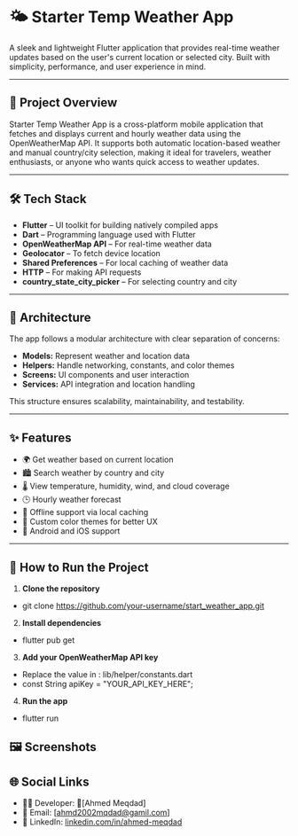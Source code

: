 # 🌤️ Starter Temp Weather App

A sleek and lightweight Flutter application that provides real-time weather updates based on the user's current location or selected city. Built with simplicity, performance, and user experience in mind.

---

## 📌 Project Overview
Starter Temp Weather App is a cross-platform mobile application that fetches and displays current and hourly weather data using the OpenWeatherMap API. It supports both automatic location-based weather and manual country/city selection, making it ideal for travelers, weather enthusiasts, or anyone who wants quick access to weather updates.

---

## 🛠️ Tech Stack
- **Flutter** – UI toolkit for building natively compiled apps  
- **Dart** – Programming language used with Flutter  
- **OpenWeatherMap API** – For real-time weather data  
- **Geolocator** – To fetch device location  
- **Shared Preferences** – For local caching of weather data  
- **HTTP** – For making API requests  
- **country_state_city_picker** – For selecting country and city  

---

## 🧱 Architecture
The app follows a modular architecture with clear separation of concerns:  
- **Models:** Represent weather and location data  
- **Helpers:** Handle networking, constants, and color themes  
- **Screens:** UI components and user interaction  
- **Services:** API integration and location handling  

This structure ensures scalability, maintainability, and testability.

---

## ✨ Features
- 🌍 Get weather based on current location  
- 🏙️ Search weather by country and city  
- 🌡️ View temperature, humidity, wind, and cloud coverage  
- 🕒 Hourly weather forecast  
- 💾 Offline support via local caching  
- 🎨 Custom color themes for better UX  
- 📱 Android and iOS support  

---

## 🚀 How to Run the Project
1. **Clone the repository**  
- git clone https://github.com/your-username/start_weather_app.git

2. **Install dependencies** 
- flutter pub get

3.	**Add your OpenWeatherMap API key**
- Replace the value in : lib/helper/constants.dart
- const String apiKey = "YOUR_API_KEY_HERE";

4. **Run the app**
- flutter run

## 🖼️ Screenshots

## 🌐 Social Links
- 👨‍💻 Developer: [ِAhmed Meqdad]
- 📧 Email: [ahmd2002mqdad@gamil.com]
- 💼 LinkedIn: [linkedin.com/in/ahmed-meqdad](https://www.linkedin.com/in/ahmed-meqdad)